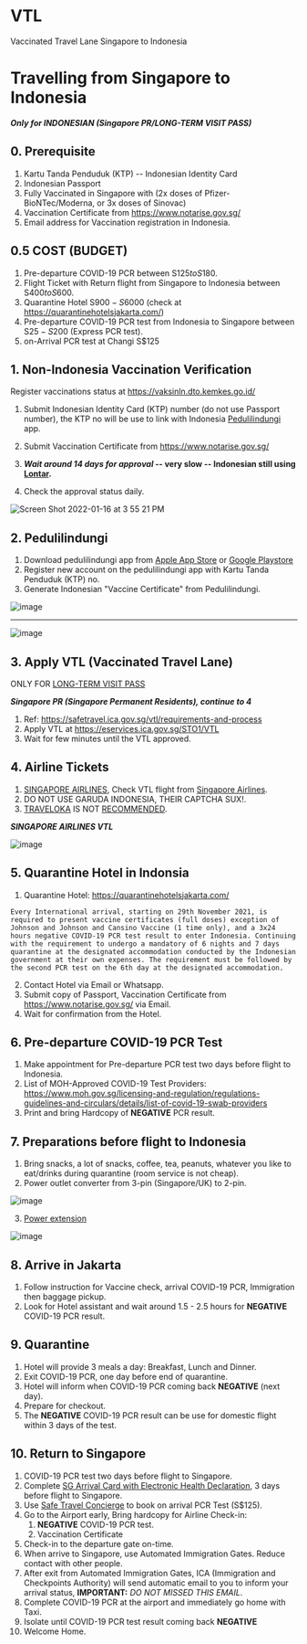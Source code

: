 # VTL
Vaccinated Travel Lane Singapore to Indonesia

# Travelling from Singapore to Indonesia 
 
**_Only for INDONESIAN (Singapore PR/LONG-TERM VISIT PASS)_**

## 0. Prerequisite

1. Kartu Tanda Penduduk (KTP) -- Indonesian Identity Card
2. Indonesian Passport
3. Fully Vaccinated in Singapore with (2x doses of Pfizer-BioNTec/Moderna, or 3x doses of Sinovac)
4. Vaccination Certificate from https://www.notarise.gov.sg/
5. Email address for Vaccination registration in Indonesia.

## 0.5 COST (BUDGET)

1. Pre-departure COVID-19 PCR between S$125 to S$180.
2. Flight Ticket with Return flight from Singapore to Indonesia between S$400 to S$600.
3. Quarantine Hotel S$900 - S$6000 (check at https://quarantinehotelsjakarta.com/)
4. Pre-departure COVID-19 PCR test from Indonesia to Singapore between S$25 - S$200 (Express PCR test).
5. on-Arrival PCR test at Changi S$125

## 1. Non‐Indonesia Vaccination Verification 

Register vaccinations status at https://vaksinln.dto.kemkes.go.id/
1. Submit Indonesian Identity Card (KTP) number (do not use Passport number), the KTP no will be use to link with Indonesia [Pedulilindungi](https://www.pedulilindungi.id/) app.
2. Submit Vaccination Certificate from https://www.notarise.gov.sg/

3. **_Wait around 14 days for approval_ -- very slow -- Indonesian still using [Lontar](https://www.nowbali.co.id/lontar-balis-palm-leaf-manuscripts/).** 

4. Check the approval status daily. 

![Screen Shot 2022-01-16 at 3 55 21 PM](https://user-images.githubusercontent.com/787301/149652065-ba6df3e4-576d-41a1-9fff-a0d26ac7839e.png)


## 2. Pedulilindungi

1. Download pedulilindungi app from [Apple App Store](https://apps.apple.com/us/app/pedulilindungi/id1504600374) or [Google Playstore](https://play.google.com/store/apps/details?id=com.telkom.tracencare&hl=en_SG&gl=US)
2. Register new account on the pedulilindungi app with Kartu Tanda Penduduk (KTP) no.
3. Generate Indonesian "Vaccine Certificate" from Pedulilindungi.


![image](https://user-images.githubusercontent.com/787301/149654479-af1a85fe-9245-43c4-96af-c3bf1699ed1b.png)


---

![image](https://user-images.githubusercontent.com/787301/149654728-77803cdc-2015-47ca-a4fc-9354e7074ce5.png)


## 3. Apply VTL (Vaccinated Travel Lane)

ONLY FOR [LONG-TERM VISIT PASS](https://www.mom.gov.sg/passes-and-permits)

**_Singapore PR (Singapore Permanent Residents), continue to 4_**

1. Ref: https://safetravel.ica.gov.sg/vtl/requirements-and-process
2. Apply VTL at https://eservices.ica.gov.sg/STO1/VTL
3. Wait for few minutes until the VTL approved.

## 4. Airline Tickets

1. [SINGAPORE AIRLINES](https://www.singaporeair.com/), Check VTL flight from [Singapore Airlines](https://www.singaporeair.com/en_UK/us/travel-info/vaccinated-travel-lanes/).
2. DO NOT USE GARUDA INDONESIA, THEIR CAPTCHA SUX!.
3. [TRAVELOKA](https://www.traveloka.com/) IS NOT [RECOMMENDED](https://www.traveloka.com/en-sg/promotion/vtlflight).


**_SINGAPORE AIRLINES VTL_**

![image](https://user-images.githubusercontent.com/787301/149655341-8408590e-3f1c-459d-8e1c-9ab3ba6c77ae.png)

## 5. Quarantine Hotel in Indonsia

1. Quarantine Hotel: https://quarantinehotelsjakarta.com/

`Every International arrival, starting on 29th November 2021, is required to present vaccine certificates (full doses) exception of Johnson and Johnson and Cansino Vaccine (1 time only), and a 3x24 hours negative COVID-19 PCR test result to enter Indonesia. Continuing with the requirement to undergo a mandatory of 6 nights and 7 days quarantine at the designated accommodation conducted by the Indonesian government at their own expenses. The requirement must be followed by the second PCR test on the 6th day at the designated accommodation.`

2. Contact Hotel via Email or Whatsapp.
3. Submit copy of Passport, Vaccination Certificate from https://www.notarise.gov.sg/ via Email.
4. Wait for confirmation from the Hotel.

## 6. Pre-departure COVID-19 PCR Test

1. Make appointment for Pre-departure PCR test two days before flight to Indonesia.
2. List of MOH-Approved COVID-19 Test Providers:
   https://www.moh.gov.sg/licensing-and-regulation/regulations-guidelines-and-circulars/details/list-of-covid-19-swab-providers
3. Print and bring Hardcopy of **NEGATIVE** PCR result.

## 7. Preparations before flight to Indonesia

1. Bring snacks, a lot of snacks, coffee, tea, peanuts, whatever you like to eat/drinks during quarantine (room service is not cheap).
2. Power outlet converter from 3-pin (Singapore/UK) to 2-pin.

![image](https://user-images.githubusercontent.com/787301/149657014-6f49fe45-b63a-4e48-ac78-064e9aefa29b.png)

3. [Power extension](https://www.qoo10.sg/item/ALLOCACOC-ALLOCACOC-POWERCUBE-POWER-STRIP-POWER-SOCKET-CHARGER-TRAVEL-ADAPTER/445003333?banner_no=1305330)

![image](https://user-images.githubusercontent.com/787301/149656981-1e7a3481-5a39-4e7a-ac87-e721280db7da.png)


## 8. Arrive in Jakarta

1. Follow instruction for Vaccine check, arrival COVID-19 PCR, Immigration then baggage pickup.
2. Look for Hotel assistant and wait around 1.5 - 2.5 hours for **NEGATIVE** COVID-19 PCR result.

## 9. Quarantine

1. Hotel will provide 3 meals a day: Breakfast, Lunch and Dinner.
2. Exit COVID-19 PCR, one day before end of quarantine.
3. Hotel will inform when COVID-19 PCR coming back **NEGATIVE** (next day).
4. Prepare for checkout.
5. The **NEGATIVE** COVID-19 PCR result can be use for domestic flight within 3 days of the test.

## 10. Return to Singapore

1. COVID-19 PCR test two days before flight to Singapore.
2. Complete [SG Arrival Card with Electronic Health Declaration](https://www.ica.gov.sg/enter-depart/entry_requirements/sg-arrival-card), 3 days before flight to Singapore.
3. Use [Safe Travel Concierge](https://safetravel.changiairport.com/arrivalswabtest/#/) to book on arrival PCR Test (S$125).
4. Go to the Airport early, Bring hardcopy for Airline Check-in:
   1) **NEGATIVE** COVID-19 PCR test.
   2) Vaccination Certificate
5. Check-in to the departure gate on-time.
6. When arrive to Singapore, use Automated Immigration Gates. Reduce contact with other people.
7. After exit from Automated Immigration Gates, ICA (Immigration and Checkpoints Authority) will send automatic email to you to inform your arrival status, **IMPORTANT:** _DO NOT MISSED THIS EMAIL_.
8. Complete COVID-19 PCR at the airport and immediately go home with Taxi.
9. Isolate until COVID-19 PCR test result coming back **NEGATIVE**
10. Welcome Home.
  




